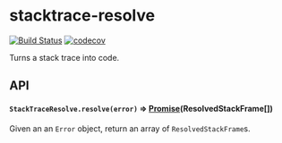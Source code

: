 # stacktrace-resolve
[![Build Status](https://travis-ci.org/Timer/stacktrace-resolve.svg?branch=master)](https://travis-ci.org/Timer/stacktrace-resolve)
[![codecov](https://codecov.io/gh/Timer/stacktrace-resolve/branch/master/graph/badge.svg)](https://codecov.io/gh/Timer/stacktrace-resolve)

Turns a stack trace into code.

## API

#### `StackTraceResolve.resolve(error)` => [Promise](https://developer.mozilla.org/en-US/docs/Web/JavaScript/Reference/Global_Objects/Promise)(ResolvedStackFrame[])
Given an an `Error` object, return an array of `ResolvedStackFrame`s.
